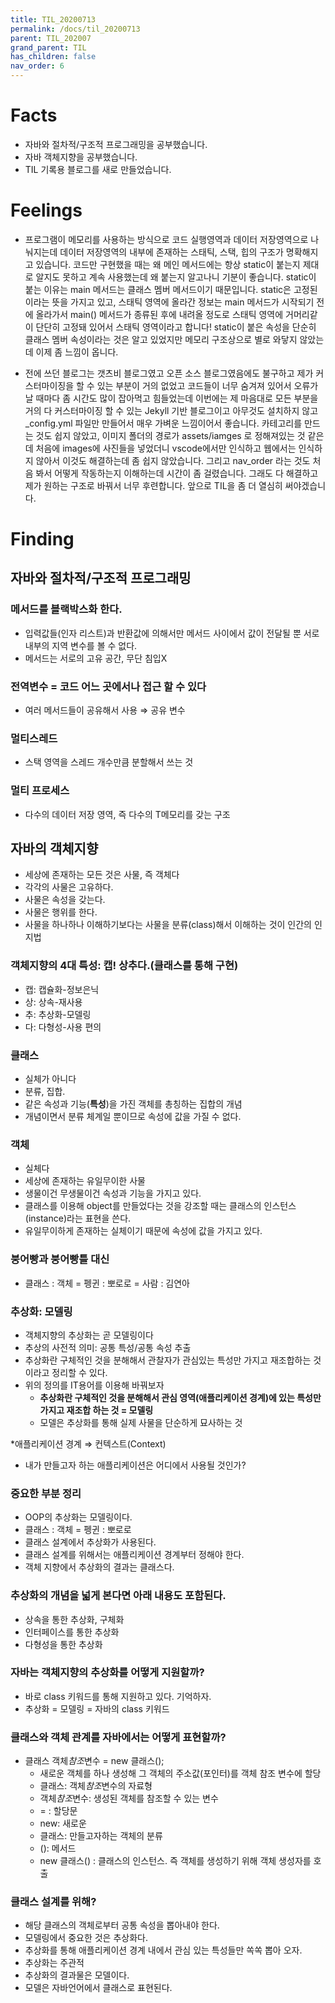 ```yaml
---
title: TIL_20200713
permalink: /docs/til_20200713
parent: TIL_202007
grand_parent: TIL
has_children: false
nav_order: 6
---
```


# Facts

- 자바와 절차적/구조적 프로그래밍을 공부했습니다.
- 자바 객체지향을 공부했습니다.
- TIL 기록용 블로그를 새로 만들었습니다.

# Feelings

- 프로그램이 메모리를 사용하는 방식으로 코드 실행영역과 데이터 저장영역으로 나눠지는데 데이터 저장영역의 내부에 존재하는 스태틱, 스택, 힙의 구조가 명확해지고 있습니다. 코드만 구현했을 때는 왜 메인 메서드에는 항상 static이 붙는지 제대로 알지도 못하고 계속 사용했는데 왜 붙는지 알고나니 기분이 좋습니다. static이 붙는 이유는 main 메서드는 클래스 멤버 메서드이기 때문입니다. static은 고정된 이라는 뜻을 가지고 있고, 스태틱 영역에 올라간 정보는 main 메서드가 시작되기 전에 올라가서 main() 메서드가 종류된 후에 내려올 정도로 스태틱 영역에 거머리같이 단단히 고정돼 있어서 스태틱 영역이라고 합니다! static이 붙은 속성을 단순히 클래스 멤버 속성이라는 것은 알고 있었지만 메모리 구조상으로 별로 와닿지 않았는데 이제 좀 느낌이 옵니다.

- 전에 쓰던 블로그는 갯츠비 블로그였고 오픈 소스 블로그였음에도 불구하고 제가 커스터마이징을 할 수 있는 부분이 거의 없었고 코드들이 너무 숨겨져 있어서 오류가 날 때마다 좀 시간도 많이 잡아먹고 힘들었는데 이번에는 제 마음대로 모든 부분을 거의 다 커스터마이징 할 수 있는 Jekyll 기반 블로그이고 아무것도 설치하지 않고\_config.yml 파일만 만들어서 매우 가벼운 느낌이어서 좋습니다. 카테고리를 만드는 것도 쉽지 않았고, 이미지 폴더의 경로가 assets/iamges 로 정해져있는 것 같은데 처음에 images에 사진들을 넣었더니 vscode에서만 인식하고 웹에서는 인식하지 않아서 이것도 해결하는데 좀 쉽지 않았습니다. 그리고 nav_order 라는 것도 처음 봐서 어떻게 작동하는지 이해하는데 시간이 좀 걸렸습니다. 그래도 다 해결하고 제가 원하는 구조로 바꿔서 너무 후련합니다. 앞으로 TIL을 좀 더 열심히 써야겠습니다.

# Finding

## 자바와 절차적/구조적 프로그래밍

### 메서드를 블랙박스화 한다.

- 입력값들(인자 리스트)과 반환값에 의해서만 메서드 사이에서 값이 전달될 뿐 서로 내부의 지역 변수를 볼 수 없다.
- 메서드는 서로의 고유 공간, 무단 침입X

### 전역변수 = 코드 어느 곳에서나 접근 할 수 있다

- 여러 메서드들이 공유해서 사용 ⇒ 공유 변수

### 멀티스레드

- 스택 영역을 스레드 개수만큼 분할해서 쓰는 것

### 멀티 프로세스

- 다수의 데이터 저장 영역, 즉 다수의 T메모리를 갖는 구조

## 자바의 객체지향

- 세상에 존재하는 모든 것은 사물, 즉 객체다
- 각각의 사물은 고유하다.
- 사물은 속성을 갖는다.
- 사물은 행위를 한다.
- 사물을 하나하나 이해하기보다는 사물을 분류(class)해서 이해하는 것이 인간의 인지법

### 객체지향의 4대 특성: 캡! 상추다.(클래스를 통해 구현)

- 캡: 캡슐화-정보은닉
- 상: 상속-재사용
- 추: 추상화-모델링
- 다: 다형성-사용 편의

### 클래스

- 실체가 아니다
- 분류, 집합.
- 같은 속성과 기능(**특성**)을 가진 객체를 총칭하는 집합의 개념
- 개념이면서 분류 체계일 뿐이므로 속성에 값을 가질 수 없다.

### 객체

- 실체다
- 세상에 존재하는 유일무이한 사물
- 생물이건 무생물이건 속성과 기능을 가지고 있다.
- 클래스를 이용해 object를 만들었다는 것을 강조할 때는 클래스의 인스턴스(instance)라는 표현을 쓴다.
- 유일무이하게 존재하는 실체이기 때문에 속성에 값을 가지고 있다.

### 붕어빵과 붕어빵틀 대신

- 클래스 : 객체 = 펭귄 : 뽀로로 = 사람 : 김연아

### 추상화: 모델링

- 객체지향의 추상화는 곧 모델링이다
- 추상의 사전적 의미: 공통 특성/공통 속성 추출
- 추상화란 구체적인 것을 분해해서 관찰자가 관심있는 특성만 가지고 재조합하는 것이라고 정리할 수 있다.
- 위의 정의를 IT용어를 이용해 바꿔보자
  - **추상화란 구체적인 것을 분해해서 관심 영역(애플리케이션 경계)에 있는 특성만 가지고 재조합 하는 것 = 모델링**
  - 모델은 추상화를 통해 실제 사물을 단순하게 묘사하는 것

\*애플리케이션 경계 ⇒ 컨텍스트(Context)

- 내가 만들고자 하는 애플리케이션은 어디에서 사용될 것인가?

### 중요한 부분 정리

- OOP의 추상화는 모델링이다.
- 클래스 : 객체 = 펭귄 : 뽀로로
- 클래스 설계에서 추상화가 사용된다.
- 클래스 설계를 위해서는 애플리케이션 경계부터 정해야 한다.
- 객체 지향에서 추상화의 결과는 클래스다.

### 추상화의 개념을 넓게 본다면 아래 내용도 포함된다.

- 상속을 통한 추상화, 구체화
- 인터페이스를 통한 추상화
- 다형성을 통한 추상화

### 자바는 객체지향의 추상화를 어떻게 지원할까?

- 바로 class 키워드를 통해 지원하고 있다. 기억하자.
- 추상화 = 모델링 = 자바의 class 키워드

### 클래스와 객체 관계를 자바에서는 어떻게 표현할까?

- 클래스 객체*참조*변수 = new 클래스();
  - 새로운 객체를 하나 생성해 그 객체의 주소값(포인터)를 객체 참조 변수에 할당
  - 클래스: 객체*참조*변수의 자료형
  - 객체*참조*변수: 생성된 객체를 참조할 수 있는 변수
  - = : 할당문
  - new: 새로운
  - 클래스: 만들고자하는 객체의 분류
  - (): 메서드
  - new 클래스() : 클래스의 인스턴스. 즉 객체를 생성하기 위해 객체 생성자를 호출

### 클래스 설계를 위해?

- 해당 클래스의 객체로부터 공통 속성을 뽑아내야 한다.
- 모델링에서 중요한 것은 추상화다.
- 추상화를 통해 애플리케이션 경계 내에서 관심 있는 특성들만 쏙쏙 뽑아 오자.
- 추상화는 주관적
- 추상화의 결과물은 모델이다.
- 모델은 자바언어에서 클래스로 표현된다.
